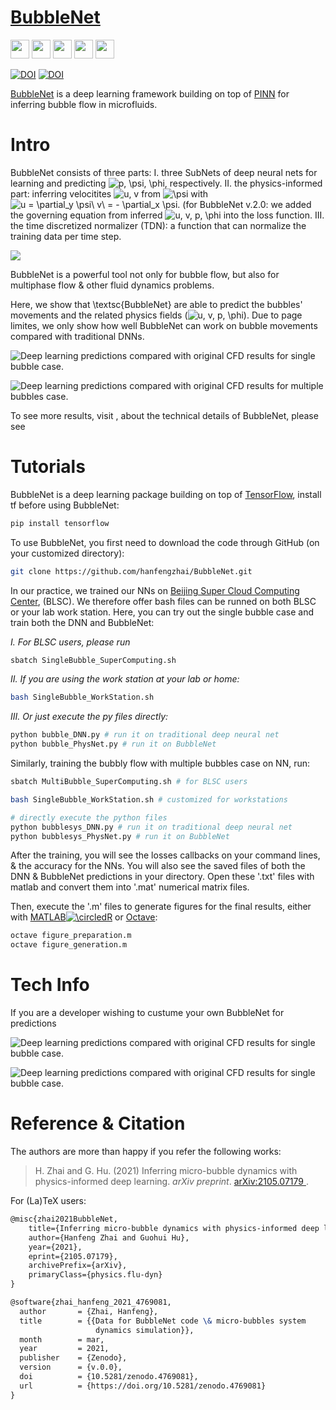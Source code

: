 # [BubbleNet](https://hanfengzhai.net/BubbleNet)

[<img src="https://www.pngkey.com/png/full/911-9113941_international-human-rights-instruments-white-transparent-website-logo.png" height="30"/>](https://hanfengzhai.net/BubbleNet)      [<img src="https://pngimg.com/uploads/github/github_PNG53.png" height="30"/>](https://github.com/hanfengzhai/BubbleNet)      [<img src="https://upload.wikimedia.org/wikipedia/commons/thumb/0/09/YouTube_full-color_icon_%282017%29.svg/800px-YouTube_full-color_icon_%282017%29.svg.png" height="30"/>](https://www.youtube.com/watch?v=fKkvRyeWANM)      [<img src="https://cdn6.aptoide.com/imgs/8/f/1/8f16818c289cd522f8bc83ebaceba4b5_icon.png" height="30"/>](https://www.bilibili.com/video/BV1Jv411L7aV)      [<img src="https://cdn.freebiesupply.com/logos/large/2x/wechat-logo-png-transparent.png" height="30"/>](https://mp.weixin.qq.com/s?__biz=MzkxNjIwNTk3Mg==&mid=2247483718&idx=1&sn=783218a0461baeb43b3e3839b05c8ee9&chksm=c15239bdf625b0ab48428cde6664e88c2ff58618bc19fd555b6b048ed43ba39cc840daa48e3a&token=1821514206&lang=zh_CN#rd)

[![DOI](https://zenodo.org/badge/DOI/10.5281/zenodo.4769081.svg)](https://doi.org/10.5281/zenodo.4769081) [![DOI](http://img.shields.io/badge/physics.flu_dyn-arXiv%3A2105.07179-B31B1B.svg)](https://arxiv.org/abs/2105.07179)

[BubbleNet](https://hanfengzhai.net/BubbleNet) is a deep learning framework building on top of [PINN](https://maziarraissi.github.io/PINNs/) for inferring bubble flow in microfluids.

# Intro

BubbleNet consists of three parts: I. three SubNets of deep neural nets for learning and predicting <img src="https://latex.codecogs.com/svg.image?p,&space;\psi,&space;\phi" title="p, \psi, \phi" />, respectively. II. the physics-informed part: inferring velocitites <img src="https://latex.codecogs.com/svg.image?u,&space;v" title="u, v" /> from <img src="https://latex.codecogs.com/svg.image?\psi&space;" title="\psi " /> with <img src="https://latex.codecogs.com/svg.image?u&space;=&space;\partial_y&space;\psi\&space;v\&space;=&space;-&space;\partial_x&space;\psi" title="u = \partial_y \psi\ v\ = - \partial_x \psi" />. (for BubbleNet v.2.0: we added the governing equation from inferred <img src="https://latex.codecogs.com/svg.image?u,&space;v,&space;p,&space;\phi" title="u, v, p, \phi" /> into the loss function. III. the time discretized normalizer (TDN): a function that can normalize the training data per time step. 

![](/Documents/figures/PhysNet_sub.png)

BubbleNet is a powerful tool not only for bubble flow, but also for multiphase flow & other fluid dynamics problems.

Here, we show that \textsc{BubbleNet} are able to predict the bubbles' movements and the related physics fields (<img src="https://latex.codecogs.com/svg.image?u,&space;v,&space;p,&space;\phi" title="u, v, p, \phi" />). Due to page limites, we only show how well BubbleNet can work on bubble movements compared with traditional DNNs.

![Deep learning predictions compared with original CFD results for single bubble case.](/Documents/figures/phil.png)

![Deep learning predictions compared with original CFD results for multiple bubbles case.](/Documents/figures/phi_sys.png)

To see more results, visit [](), about the technical details of BubbleNet, please see []()

# Tutorials

BubbleNet is a deep learning package building on top of [TensorFlow](https://www.tensorflow.org/), install tf before using BubbleNet:

```bash
pip install tensorflow
```
To use BubbleNet, you first need to download the code through GitHub (on your customized directory):

```bash
git clone https://github.com/hanfengzhai/BubbleNet.git
```
In our practice, we trained our NNs on [Beijing Super Cloud Computing Center](http://www.blsc.cn/), (BLSC). We therefore offer bash files can be runned on both BLSC or your lab work station. Here, you can try out the single bubble case and train both the DNN and BubbleNet:

*I. For BLSC users, please run*
```bash
sbatch SingleBubble_SuperComputing.sh
```
*II. If you are using the work station at your lab or home:*
```bash
bash SingleBubble_WorkStation.sh
```
*III. Or just execute the py files directly:*
```bash
python bubble_DNN.py # run it on traditional deep neural net
python bubble_PhysNet.py # run it on BubbleNet
```
Similarly, training the bubbly flow with multiple bubbles case on NN, run:
```bash
sbatch MultiBubble_SuperComputing.sh # for BLSC users
```
```bash
bash SingleBubble_WorkStation.sh # customized for workstations
```
```bash
# directly execute the python files
python bubblesys_DNN.py # run it on traditional deep neural net
python bubblesys_PhysNet.py # run it on BubbleNet
```
After the training, you will see the losses callbacks on your command lines, & the accuracy for the NNs. You will also see the saved files of both the DNN & BubbleNet predictions in your directory. Open these '.txt' files with matlab and convert them into '.mat' numerical matrix files.

Then, execute the '.m' files to generate figures for the final results, either with [MATLAB<img src="https://latex.codecogs.com/svg.image?\circledR" title="\circledR" />](https://www.mathworks.com/products/matlab.html) or [Octave](https://www.gnu.org/software/octave/index):
```bash
octave figure_preparation.m 
octave figure_generation.m 
```


# Tech Info

If you are a developer wishing to custume your own BubbleNet for predictions

![Deep learning predictions compared with original CFD results for single bubble case.](/Documents/figures/ALGORITHM1.jpg)

![Deep learning predictions compared with original CFD results for single bubble case.](/Documents/figures/ALGORITHM2.jpg)

# Reference & Citation

The authors are more than happy if you refer the following works:

> H. Zhai and G. Hu. (2021) Inferring micro-bubble dynamics with physics-informed deep learning. *arXiv preprint*. [arXiv:2105.07179
](https://arxiv.org/abs/2105.07179).

For (La)TeX users:

```tex
@misc{zhai2021BubbleNet,
    title={Inferring micro-bubble dynamics with physics-informed deep learning},
    author={Hanfeng Zhai and Guohui Hu},
    year={2021},
    eprint={2105.07179},
    archivePrefix={arXiv},
    primaryClass={physics.flu-dyn}
}
```
```tex
@software{zhai_hanfeng_2021_4769081,
  author       = {Zhai, Hanfeng},
  title        = {{Data for BubbleNet code \& micro-bubbles system 
                   dynamics simulation}},
  month        = mar,
  year         = 2021,
  publisher    = {Zenodo},
  version      = {v.0.0},
  doi          = {10.5281/zenodo.4769081},
  url          = {https://doi.org/10.5281/zenodo.4769081}
}
```
